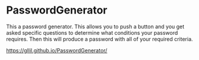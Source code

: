 # PasswordGenerator
This a password generator. This allows you to push a button and you get asked specific questions to determine what conditions your password requires. Then this will produce a password with all of your required criteria.

https://gllil.github.io/PasswordGenerator/